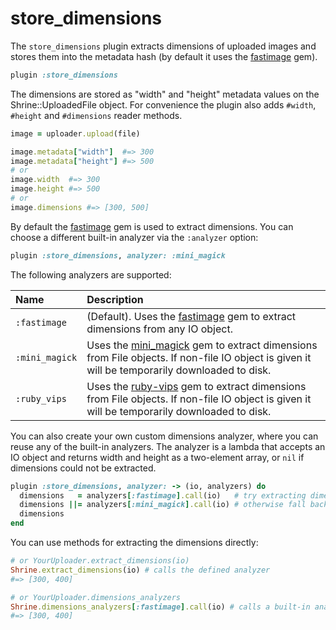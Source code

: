 # store_dimensions

The `store_dimensions` plugin extracts dimensions of uploaded images and stores
them into the metadata hash (by default it uses the [fastimage] gem).

```rb
plugin :store_dimensions
```

The dimensions are stored as "width" and "height" metadata values on the
Shrine::UploadedFile object. For convenience the plugin also adds `#width`,
`#height` and `#dimensions` reader methods.

```rb
image = uploader.upload(file)

image.metadata["width"]  #=> 300
image.metadata["height"] #=> 500
# or
image.width  #=> 300
image.height #=> 500
# or
image.dimensions #=> [300, 500]
```

By default the [fastimage] gem is used to extract dimensions. You can choose a
different built-in analyzer via the `:analyzer` option:

```rb
plugin :store_dimensions, analyzer: :mini_magick
```

The following analyzers are supported:

| Name           | Description                                                                                                                                   |
| :-----------   | :-----------                                                                                                                                  |
| `:fastimage`   | (Default). Uses the [fastimage] gem to extract dimensions from any IO object.                                                                 |
| `:mini_magick` | Uses the [mini_magick] gem to extract dimensions from File objects. If non-file IO object is given it will be temporarily downloaded to disk. |
| `:ruby_vips`   | Uses the [ruby-vips] gem to extract dimensions from File objects. If non-file IO object is given it will be temporarily downloaded to disk.   |

You can also create your own custom dimensions analyzer, where you can reuse
any of the built-in analyzers. The analyzer is a lambda that accepts an IO
object and returns width and height as a two-element array, or `nil` if
dimensions could not be extracted.

```rb
plugin :store_dimensions, analyzer: -> (io, analyzers) do
  dimensions   = analyzers[:fastimage].call(io)   # try extracting dimensions with FastImage
  dimensions ||= analyzers[:mini_magick].call(io) # otherwise fall back to MiniMagick
  dimensions
end
```

You can use methods for extracting the dimensions directly:

```rb
# or YourUploader.extract_dimensions(io)
Shrine.extract_dimensions(io) # calls the defined analyzer
#=> [300, 400]

# or YourUploader.dimensions_analyzers
Shrine.dimensions_analyzers[:fastimage].call(io) # calls a built-in analyzer
#=> [300, 400]
```

[fastimage]: https://github.com/sdsykes/fastimage
[mini_magick]: https://github.com/minimagick/minimagick
[ruby-vips]: https://github.com/libvips/ruby-vips

